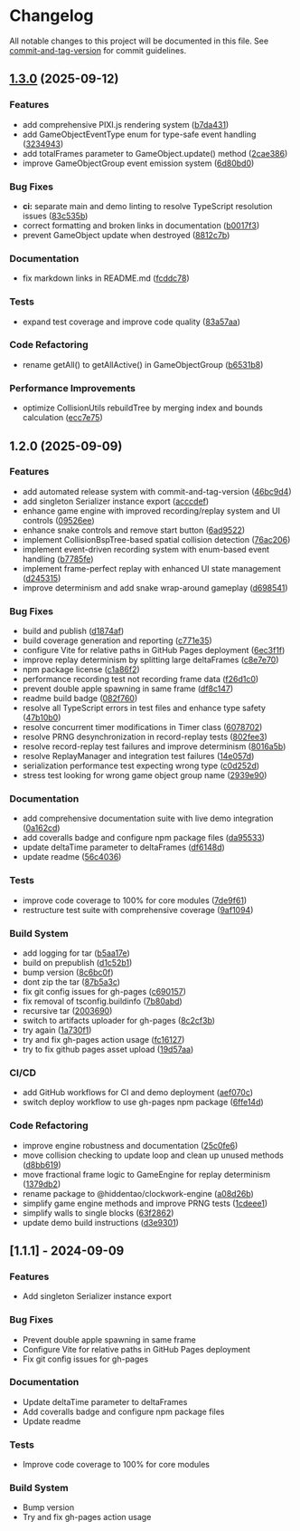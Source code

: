 # Changelog

All notable changes to this project will be documented in this file. See [commit-and-tag-version](https://github.com/absolute-version/commit-and-tag-version) for commit guidelines.

## [1.3.0](https://github.com/hiddentao/clockwork-engine/compare/v1.2.0...v1.3.0) (2025-09-12)


### Features

* add comprehensive PIXI.js rendering system ([b7da431](https://github.com/hiddentao/clockwork-engine/commit/b7da431077eff2ef2f3eb07eeed5800ff2262b5d))
* add GameObjectEventType enum for type-safe event handling ([3234943](https://github.com/hiddentao/clockwork-engine/commit/32349434057c551947cc0f4ca7f311a6172e0c47))
* add totalFrames parameter to GameObject.update() method ([2cae386](https://github.com/hiddentao/clockwork-engine/commit/2cae386e8286ac2c3f241f41c95b0dd82ec59ab3))
* improve GameObjectGroup event emission system ([6d80bd0](https://github.com/hiddentao/clockwork-engine/commit/6d80bd0e2fe53e152ae3b15d53b86739c2f5d3ae))


### Bug Fixes

* **ci:** separate main and demo linting to resolve TypeScript resolution issues ([83c535b](https://github.com/hiddentao/clockwork-engine/commit/83c535bfb27fb8c7684f373fd4cd80f50532061d))
* correct formatting and broken links in documentation ([b0017f3](https://github.com/hiddentao/clockwork-engine/commit/b0017f313a82b20a63a9a89ae4c28c0ec41db48f))
* prevent GameObject update when destroyed ([8812c7b](https://github.com/hiddentao/clockwork-engine/commit/8812c7bba4ad19169d450dfd07c3e8f8bb2d387a))


### Documentation

* fix markdown links in README.md ([fcddc78](https://github.com/hiddentao/clockwork-engine/commit/fcddc78c78df536f8c85d3801e1636992f1cfab2))


### Tests

* expand test coverage and improve code quality ([83a57aa](https://github.com/hiddentao/clockwork-engine/commit/83a57aa2cd1c4d45c9e7558a1dc5785d0639bfce))


### Code Refactoring

* rename getAll() to getAllActive() in GameObjectGroup ([b6531b8](https://github.com/hiddentao/clockwork-engine/commit/b6531b88df415c8aea6e4bee8a1f69477e0a865a))


### Performance Improvements

* optimize CollisionUtils rebuildTree by merging index and bounds calculation ([ecc7e75](https://github.com/hiddentao/clockwork-engine/commit/ecc7e75f2dc2c11f9d506706580146be2456e446))

## 1.2.0 (2025-09-09)


### Features

* add automated release system with commit-and-tag-version ([46bc9d4](https://github.com/hiddentao/clockwork-engine/commit/46bc9d4ae4d01901cb2ac2b964930f00de9903bc))
* add singleton Serializer instance export ([acccdef](https://github.com/hiddentao/clockwork-engine/commit/acccdefc5a5889599f0a52e3084ff1a0c94518cc))
* enhance game engine with improved recording/replay system and UI controls ([09526ee](https://github.com/hiddentao/clockwork-engine/commit/09526ee61ecb951631c829e79fbb44b80550b6f2))
* enhance snake controls and remove start button ([6ad9522](https://github.com/hiddentao/clockwork-engine/commit/6ad9522815dee99ef58fdf3398954d02292e357f))
* implement CollisionBspTree-based spatial collision detection ([76ac206](https://github.com/hiddentao/clockwork-engine/commit/76ac20615692a6cdc8a86f4c34741bed629fb614))
* implement event-driven recording system with enum-based event handling ([b7785fe](https://github.com/hiddentao/clockwork-engine/commit/b7785fe18ec03ba946198985233f5986b638cc73))
* implement frame-perfect replay with enhanced UI state management ([d245315](https://github.com/hiddentao/clockwork-engine/commit/d24531500a22d443f96fd74f31bca48f78f76781))
* improve determinism and add snake wrap-around gameplay ([d698541](https://github.com/hiddentao/clockwork-engine/commit/d6985415e781bf33fc6fa64ba45d354ada8c1aa9))


### Bug Fixes

* build and publish ([d1874af](https://github.com/hiddentao/clockwork-engine/commit/d1874af170c072a729644477aac8334b15dcde1c))
* build coverage generation and reporting ([c771e35](https://github.com/hiddentao/clockwork-engine/commit/c771e3555a9270faba86b77bf9707edc09b12ae5))
* configure Vite for relative paths in GitHub Pages deployment ([6ec3f1f](https://github.com/hiddentao/clockwork-engine/commit/6ec3f1f192f07dfffac3100dda662bb67817317e))
* improve replay determinism by splitting large deltaFrames ([c8e7e70](https://github.com/hiddentao/clockwork-engine/commit/c8e7e70cec7916865dfd6bdcc6158cc232d846c5))
* npm package license ([c1a86f2](https://github.com/hiddentao/clockwork-engine/commit/c1a86f2db34b137e84018e591db3f42b6d57bfcb))
* performance recording test not recording frame data ([f26d1c0](https://github.com/hiddentao/clockwork-engine/commit/f26d1c0066d6e254f534346548db2c87f1f2f993))
* prevent double apple spawning in same frame ([df8c147](https://github.com/hiddentao/clockwork-engine/commit/df8c14746077d41bdb5b0559bdcf1b151662cc44))
* readme build badge ([082f760](https://github.com/hiddentao/clockwork-engine/commit/082f7608042ea2b4f99121610a9a8039e2162814))
* resolve all TypeScript errors in test files and enhance type safety ([47b10b0](https://github.com/hiddentao/clockwork-engine/commit/47b10b0c250646838bf3c2be4b2c3389465494b3))
* resolve concurrent timer modifications in Timer class ([6078702](https://github.com/hiddentao/clockwork-engine/commit/607870259ffcfa4163946318d518b830fafbefc7))
* resolve PRNG desynchronization in record-replay tests ([802fee3](https://github.com/hiddentao/clockwork-engine/commit/802fee3cffdba2bc22cc59aac56a90406039794b))
* resolve record-replay test failures and improve determinism ([8016a5b](https://github.com/hiddentao/clockwork-engine/commit/8016a5b21f40688ab1031fba8c94147bbdd709ea))
* resolve ReplayManager and integration test failures ([14e057d](https://github.com/hiddentao/clockwork-engine/commit/14e057d4345c056593e881cf9a73a7cd47950ce2))
* serialization performance test expecting wrong type ([c0d252d](https://github.com/hiddentao/clockwork-engine/commit/c0d252db125c36091b80771f8c5d88620280b736))
* stress test looking for wrong game object group name ([2939e90](https://github.com/hiddentao/clockwork-engine/commit/2939e90fb049ea7d27dd710dfba256066c7708f6))


### Documentation

* add comprehensive documentation suite with live demo integration ([0a162cd](https://github.com/hiddentao/clockwork-engine/commit/0a162cdeb44b70766e8aeacf081ae1a9e25e1447))
* add coveralls badge and configure npm package files ([da95533](https://github.com/hiddentao/clockwork-engine/commit/da955336daee5c9ea35b9404e81c3b1ece8e0b16))
* update deltaTime parameter to deltaFrames ([df6148d](https://github.com/hiddentao/clockwork-engine/commit/df6148ded261fb9e2924b703b6a439bbe52fbf6a))
* update readme ([56c4036](https://github.com/hiddentao/clockwork-engine/commit/56c4036a299e77863bdc8c9a420b9e18dc984d93))


### Tests

* improve code coverage to 100% for core modules ([7de9f61](https://github.com/hiddentao/clockwork-engine/commit/7de9f615ecc0a7e647a261db66a1083de77fc7b8))
* restructure test suite with comprehensive coverage ([9af1094](https://github.com/hiddentao/clockwork-engine/commit/9af1094492860dbc180fa218bbd1d2874a18c326))


### Build System

* add logging for tar ([b5aa17e](https://github.com/hiddentao/clockwork-engine/commit/b5aa17e2c01ac8df15fe342e2aa741c64e8bed4d))
* build on prepublish ([d1c52b1](https://github.com/hiddentao/clockwork-engine/commit/d1c52b1e91aadace85cf5d63f5e9d420a6b477c1))
* bump version ([8c6bc0f](https://github.com/hiddentao/clockwork-engine/commit/8c6bc0fdb285f94cef369e50c0172a3b3ed3fa1a))
* dont zip the tar ([87b5a3c](https://github.com/hiddentao/clockwork-engine/commit/87b5a3c028a3e2cde508377a8b472d6b73a4a24d))
* fix git config issues for gh-pages ([c690157](https://github.com/hiddentao/clockwork-engine/commit/c6901570adf55a596bdad455b40ce0b6dec90d1c))
* fix removal of tsconfig.buildinfo ([7b80abd](https://github.com/hiddentao/clockwork-engine/commit/7b80abdbb943bd1aa1b8594c4c0bdebaab24b1cc))
* recursive tar ([2003690](https://github.com/hiddentao/clockwork-engine/commit/2003690dee0af17ab601e404c6675f9c0dbd6e09))
* switch to artifacts uploader for gh-pages ([8c2cf3b](https://github.com/hiddentao/clockwork-engine/commit/8c2cf3b79af6ea35f70b0fd38de4d44a0c6d0e9b))
* try again ([1a730f1](https://github.com/hiddentao/clockwork-engine/commit/1a730f1715de10e2ceb51b216d4a83c876053f49))
* try and fix gh-pages action usage ([fc16127](https://github.com/hiddentao/clockwork-engine/commit/fc16127b4a18c184d1a48bf017d4b4ac6b41f2e5))
* try to fix github pages asset upload ([19d57aa](https://github.com/hiddentao/clockwork-engine/commit/19d57aafca54d86d9b65cfacef0b7fda38955d0f))


### CI/CD

* add GitHub workflows for CI and demo deployment ([aef070c](https://github.com/hiddentao/clockwork-engine/commit/aef070c8b005f6252f11b0138aa19bb79fd52ee2))
* switch deploy workflow to use gh-pages npm package ([6ffe14d](https://github.com/hiddentao/clockwork-engine/commit/6ffe14def2dfe1a7cb98082901089a50f628da09))


### Code Refactoring

* improve engine robustness and documentation ([25c0fe6](https://github.com/hiddentao/clockwork-engine/commit/25c0fe6364ead8c336a55cc3e24d60a5978a3904))
* move collision checking to update loop and clean up unused methods ([d8bb619](https://github.com/hiddentao/clockwork-engine/commit/d8bb6190820eefffe581148151904fb7cc31c8d0))
* move fractional frame logic to GameEngine for replay determinism ([1379db2](https://github.com/hiddentao/clockwork-engine/commit/1379db27e165e92dd17572e8621031a7ff9fd648))
* rename package to @hiddentao/clockwork-engine ([a08d26b](https://github.com/hiddentao/clockwork-engine/commit/a08d26bc344a2d03439a0e3d89f26cb4b6af5b1d))
* simplify game engine methods and improve PRNG tests ([1cdeee1](https://github.com/hiddentao/clockwork-engine/commit/1cdeee1e993238da5b4058b164302608e6d89cbe))
* simplify walls to single blocks ([63f2862](https://github.com/hiddentao/clockwork-engine/commit/63f2862872fbe410b46f9d6d412ffc66159cff7b))
* update demo build instructions ([d3e9301](https://github.com/hiddentao/clockwork-engine/commit/d3e9301d9394abda2a01b0d421ff11be581f8d0a))

## [1.1.1] - 2024-09-09

### Features
- Add singleton Serializer instance export

### Bug Fixes
- Prevent double apple spawning in same frame
- Configure Vite for relative paths in GitHub Pages deployment
- Fix git config issues for gh-pages

### Documentation
- Update deltaTime parameter to deltaFrames
- Add coveralls badge and configure npm package files
- Update readme

### Tests
- Improve code coverage to 100% for core modules

### Build System
- Bump version
- Try and fix gh-pages action usage